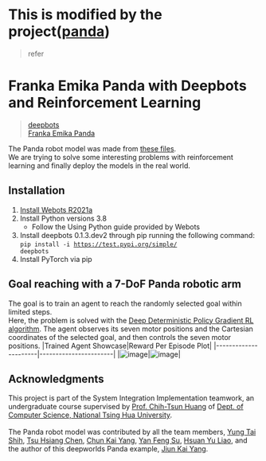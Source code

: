 # This is modified by the project([panda](https://github.com/KelvinYang0320/deepworlds.git))
>refer


# Franka Emika Panda with Deepbots and Reinforcement Learning
> [deepbots](https://github.com/aidudezzz/deepbots)\
> [Franka Emika Panda](https://www.franka.de/technology)

The Panda robot model was made from [these files](https://github.com/mkrizmancic/franka_gazebo/tree/master/meshes).\
We are trying to solve some interesting problems with reinforcement learning and finally deploy the models in the real world.

## Installation
1. [Install Webots R2021a](https://www.cyberbotics.com/)
2. Install Python versions 3.8
    * Follow the Using Python guide provided by Webots
3. Install deepbots 0.1.3.dev2 through pip running the following command:\
<code>pip install -i https://test.pypi.org/simple/ deepbots</code>
4. Install PyTorch via pip

## Goal reaching with a 7-DoF Panda robotic arm
The goal is to train an agent to reach the randomly selected goal within limited steps.\
Here, the problem is solved with the [Deep Deterministic Policy Gradient RL algorithm](https://arxiv.org/abs/1509.02971). The agent observes its seven motor positions and the Cartesian coordinates of the selected goal, and then controls the seven motor positions. 
|Trained Agent Showcase|Reward Per Episode Plot|
|----------------------|-----------------------|
|![image](https://github.com/KelvinYang0320/deepworlds/blob/dev/examples/panda/doc/demo.gif)|![image](https://github.com/KelvinYang0320/deepworlds/blob/dev/examples/panda/doc/trend.png)|



## Acknowledgments
This project is part of the System Integration Implementation teamwork, an undergraduate course supervised by [Prof. Chih-Tsun Huang](http://www.cs.nthu.edu.tw/~cthuang) of [Dept. of Computer Science, National Tsing Hua University](http://dcs.site.nthu.edu.tw/).\
\
The Panda robot model was contributed by all the team members, [Yung Tai Shih](https://github.com/garystone1), [Tsu Hsiang Chen](https://github.com/Truman-Sean), [Chun Kai Yang](https://github.com/yckai2679), [Yan Feng Su](https://github.com/YenFengSu), [Hsuan Yu Liao](https://github.com/GuluLingpo), and the author of this deepworlds Panda example, [Jiun Kai Yang](https://github.com/KelvinYang0320).
